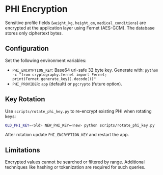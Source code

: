 # PHI Encryption

Sensitive profile fields (`weight_kg`, `height_cm`, `medical_conditions`) are
encrypted at the application layer using Fernet (AES-GCM). The database stores
only ciphertext bytes.

## Configuration

Set the following environment variables:

- `PHI_ENCRYPTION_KEY`: Base64 url-safe 32 byte key. Generate with:
  `python -c "from cryptography.fernet import Fernet; print(Fernet.generate_key().decode())"`
- `PHI_PROVIDER`: `app` (default) or `pgcrypto` (future option).

## Key Rotation

Use `scripts/rotate_phi_key.py` to re-encrypt existing PHI when rotating keys:

```bash
OLD_PHI_KEY=<old> NEW_PHI_KEY=<new> python scripts/rotate_phi_key.py
```

After rotation update `PHI_ENCRYPTION_KEY` and restart the app.

## Limitations

Encrypted values cannot be searched or filtered by range. Additional techniques
like hashing or tokenization are required for such queries.
